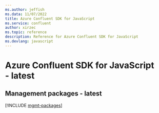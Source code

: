 ```yaml
---
ms.author: jeffish
ms.data: 11/07/2022
title: Azure Confluent SDK for JavaScript
ms.service: confluent
author: xirzec
ms.topic: reference
description: Reference for Azure Confluent SDK for JavaScript
ms.devlang: javascript
---
```

# Azure Confluent SDK for JavaScript - latest

## Management packages - latest
[!INCLUDE [mgmt-packages](confluent-mgmt-index.md)]